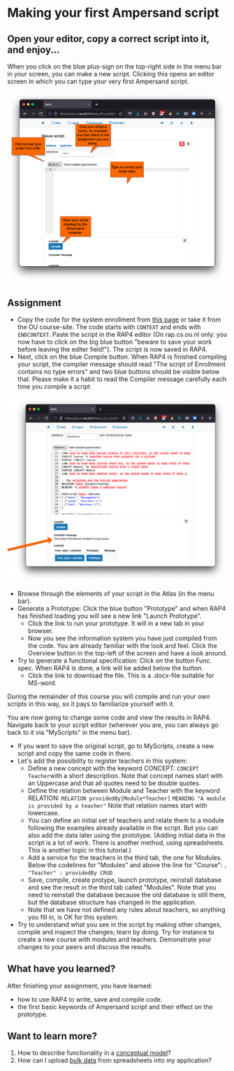 # Making your first Ampersand script

## Open your editor, copy a correct script into it, and enjoy...

When you click on the blue plus-sign on the top-right side in the menu bar in your screen, you can make a new script. Clicking this opens an editor screen in which you can type your very first Ampersand script.

![The editor for your Ampersand scripts](../.gitbook/assets/create-script%20%281%29.png)

## Assignment

* Copy the code for the system enrollment from [this page](example-system-enrollment.md) or take it from the OU course-site. The code starts with `CONTEXT` and ends with `ENDCONTEXT`. Paste the script in the RAP4 editor \(On rap.cs.ou.nl only:  you now have to click on the big blue button "beware to save your work before leaving the editer field!"\). The script is now saved in RAP4.
* Next, click on the blue Compile button. When RAP4 is finished compiling your script, the compiler message should read "The script of Enrollment contains no type errors" and two blue buttons should be visible below that. Please make it a habit to read the Compiler message carefully each time you compile a script

![](../.gitbook/assets/compiler-messages.png)

* Browse through the elements of your script in the Atlas \(in the menu bar\).
* Generate a Prototype: Click the blue button "Prototype" and when RAP4 has finished loading you will see a new link "Launch Prototype".
  * Click the link to run your prototype. It will in a new tab in your browser.
  * Now you see the information system you have just compiled from the code. You are already familiar with the look and feel. Click the Overview button in the top-left of the screen and have a look around.
* Try to generate a functional specification: Click on the button Func. spec. When RAP4 is done, a link will be added below the button.
  * Click the link to download the file. This is a .docx-file suitable for MS-word.

During the remainder of this course you will compile and run your own scripts in this way, so it pays to familiarize yourself with it.

You are now going to change some code and view the results in RAP4. Navigate back to your script editor \(wherever you are, you can always go back to it via "MyScripts" in the menu bar\).

* If you want to save the original script, go to MyScripts, create a new script and copy the same code in there.
* Let's add the possibility to register teachers in this system:
  * Define a new concept with the keyword CONCEPT: `CONCEPT Teacher`with a short description. Note that concept names start with an Uppercase and that all quotes need to be double quotes.
  * Define the relation between Module and Teacher with the keyword RELATION: `RELATION providedBy[Module*Teacher]` `MEANING "A module is provided by a teacher"` Note that relation names start with lowercase.
  * You can define an initial set of teachers and relate them to a module following the examples already available in the script. But you can also add the data later using the prototype. \(Adding initial data in the script is a lot of work. There is another method, using spreadsheets. This is another topic in this tutorial.\)
  * Add a service for the teachers in the third tab, the one for Modules. Below the codelines for "Modules" and above the line for "Course": `, "Teacher" : providedBy CRUD`
  * Save, compile, create protype, launch prototype, reinstall database and see the result in the third tab called "Modules". Note that you need to reinstall the database because the old database is still there, but the database structure has changed in the application.
  * Note that we have not defined any rules about teachers, so anything you fill in, is OK for this system.
* Try to understand what you see in the script by making other changes, compile and inspect the changes; learn by doing. Try for instance to create a new course with modules and teachers. Demonstrate your changes to your peers and discuss the results.

## What have you learned?

After finishing your assignment, you have learned:

* how to use RAP4 to write, save and compile code.
* the first basic keywords of Ampersand script and their effect on the prototype.

## Want to learn more?

1. How to describe functionality in a [conceptual model](conceptual-model-enrollment.md)?
2. How can I upload [bulk data](https://github.com/ampersandtarski/documentation/tree/662a3e7bdf67bf950cfc029e4c51efc919c0bf53/tutorial/data-in-spreadsheets.md) from spreadsheets into my application?

